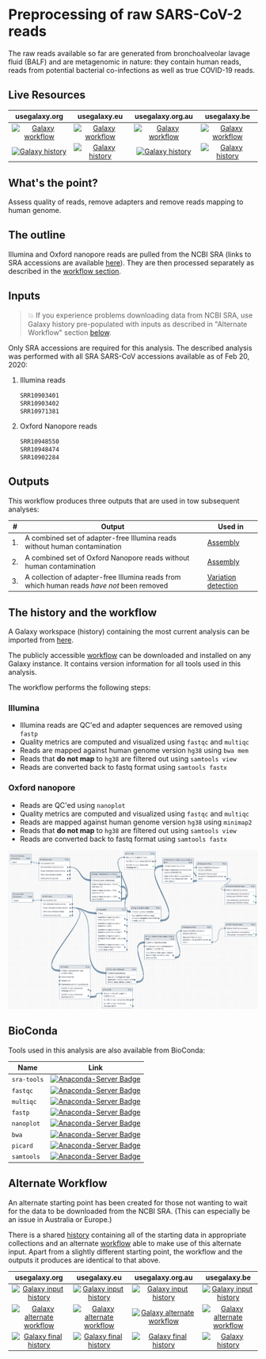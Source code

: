 # Preprocessing of raw SARS-CoV-2 reads

The raw reads available so far are generated from bronchoalveolar lavage fluid (BALF) and are metagenomic in nature: they contain human reads, reads from potential bacterial co-infections as well as true COVID-19 reads.

## Live Resources

| usegalaxy.org | usegalaxy.eu | usegalaxy.org.au | usegalaxy.be |
|:--------:|:------------:|:------------:|:------------:|
| [![Galaxy workflow](https://img.shields.io/static/v1?label=workflow&message=run&color=blue)](https://usegalaxy.org/u/aun1/w/covid-19-pre-pp) | [![Galaxy workflow](https://img.shields.io/static/v1?label=workflow&message=run&color=blue)](https://usegalaxy.eu/u/wolfgang-maier/w/covid-19-read-pre-processing) | [![Galaxy workflow](https://img.shields.io/static/v1?label=workflow&message=run&color=blue)](https://usegalaxy.org.au/u/simongladman/w/covid-19-read-pre-processing) | [![Galaxy workflow](https://img.shields.io/static/v1?label=workflow&message=run&color=blue)](https://usegalaxy.be/u/ieguinoa/w/covid-19-read-pre-processing) |
| [![Galaxy history](https://img.shields.io/static/v1?label=history&message=view&color=blue)](https://usegalaxy.org/u/aun1/h/covid-19-pre-processing) | [![Galaxy history](https://img.shields.io/static/v1?label=history&message=view&color=blue)](https://usegalaxy.eu/u/wolfgang-maier/h/covid-19-read-pre-processing-without-downloading-from-sra) | [![Galaxy history](https://img.shields.io/static/v1?label=history&message=view&color=blue)](https://usegalaxy.org.au/u/simongladman/h/covid-19-alternate-pre-processing) | [![Galaxy history](https://img.shields.io/static/v1?label=history&message=view&color=blue)](https://usegalaxy.be/u/ieguinoa/h/covid-19---preprocessing-from-local-files) |

## What's the point?

Assess quality of reads, remove adapters and remove reads mapping to human genome.

## The outline

Illumina and Oxford nanopore reads are pulled from the NCBI SRA (links to SRA accessions are available [here](https://www.ncbi.nlm.nih.gov/genbank/sars-cov-2-seqs/)). They are then processed separately as described in the [workflow section](#the-history-and-the-workflow).

## Inputs

> :boom: If you experience problems downloading data from NCBI SRA, use Galaxy history pre-populated with inputs as described in "Alternate Workflow" section [below](#alternate-workflow).

Only SRA accessions are required for this analysis. The described analysis was performed with all SRA SARS-CoV accessions available as of Feb 20, 2020:

1. Illumina reads

   ```
   SRR10903401
   SRR10903402
   SRR10971381
   ```

2. Oxford Nanopore reads

   ```
   SRR10948550
   SRR10948474
   SRR10902284
   ```

## Outputs

This workflow produces three outputs that are used in tow subsequent analyses:

| #  | Output | Used in |
|----|------|---------|
| 1. | A combined set of adapter-free Illumina reads without human contamination | [Assembly](https://github.com/galaxyproject/SARS-CoV-2/tree/master/2-Assembly) |
| 2. | A combined set of Oxford Nanopore reads without human contamination | [Assembly](https://github.com/galaxyproject/SARS-CoV-2/tree/master/2-Assembly) |
| 3. | A collection of adapter-free Illumina reads from which human reads *have not* been removed | [Variation detection](https://github.com/galaxyproject/SARS-CoV-2/tree/master/4-Variation) |

## The history and the workflow

A Galaxy workspace (history) containing the most current analysis can be imported from [here](https://usegalaxy.org/u/aun1/h/covid-19-pre-processing).

The publicly accessible [workflow](https://usegalaxy.org/u/aun1/w/covid-19-pre-pp) can be downloaded and installed on any Galaxy instance. It contains version information for all tools used in this analysis.

The workflow performs the following steps:

### Illumina

 - Illumina reads are QC'ed and adapter sequences are removed using `fastp`
 - Quality metrics are computed and visualized using `fastqc`  and `multiqc`
 - Reads are mapped against human genome version `hg38` using `bwa mem`
 - Reads that **do not map** to `hg38` are filtered out using `samtools view`
 - Reads are converted back to fastq format using `samtools fastx`

### Oxford nanopore

 - Reads are QC'ed using `nanoplot`
 - Quality metrics are computed and visualized using `fastqc`  and `multiqc`
 - Reads are mapped against human genome version `hg38` using `minimap2`
 - Reads that **do not map** to `hg38` are filtered out using `samtools view`
 - Reads are converted back to fastq format using `samtools fastx`

![](pp_wf.png)

## BioConda

Tools used in this analysis are also available from BioConda:

| Name | Link |
|------|----------------|
| `sra-tools` | [![Anaconda-Server Badge](https://anaconda.org/bioconda/sra-tools/badges/version.svg)](https://anaconda.org/bioconda/sra-tools) |
| `fastqc` | [![Anaconda-Server Badge](https://anaconda.org/bioconda/fastqc/badges/version.svg)](https://anaconda.org/bioconda/fastqc) |
| `multiqc` | [![Anaconda-Server Badge](https://anaconda.org/bioconda/multiqc/badges/version.svg)](https://anaconda.org/bioconda/multiqc) |
| `fastp` | [![Anaconda-Server Badge](https://anaconda.org/bioconda/fastp/badges/version.svg)](https://anaconda.org/bioconda/fastp) |
| `nanoplot` | [![Anaconda-Server Badge](https://anaconda.org/bioconda/nanoplot/badges/version.svg)](https://anaconda.org/bioconda/nanoplot) |
| `bwa` | [![Anaconda-Server Badge](https://anaconda.org/bioconda/bwa/badges/version.svg)](https://anaconda.org/bioconda/bwa) |
| `picard` | [![Anaconda-Server Badge](https://anaconda.org/bioconda/picard/badges/version.svg)](https://anaconda.org/bioconda/picard) |
| `samtools` | [![Anaconda-Server Badge](https://anaconda.org/bioconda/samtools/badges/version.svg)](https://anaconda.org/bioconda/samtools) |

## Alternate Workflow

An alternate starting point has been created for those not wanting to wait for the data to be downloaded from the NCBI SRA. (This can especially be an issue in Australia or Europe.)

There is a shared [history](https://usegalaxy.org.au/u/simongladman/h/covid-19-raw-data) containing all of the starting data in appropriate collections and an alternate [workflow](https://usegalaxy.org.au/u/simongladman/w/covid-19-alternate-pre-processing) able to make use of this alternate input. Apart from a slightly different starting point, the workflow and the outputs it produces are identical to that above.

| usegalaxy.org | usegalaxy.eu | usegalaxy.org.au | usegalaxy.be |
|:-----------:|:------------:|:----------------:|:----------------:|
| [![Galaxy input history](https://img.shields.io/static/v1?label=input_history&message=view&color=blue)](https://usegalaxy.org/u/aun1/h/covid-19-sra-data) | [![Galaxy input history](https://img.shields.io/static/v1?label=input_history&message=view&color=blue)](https://usegalaxy.eu/u/wolfgang-maier/h/covid-19-raw-data) | [![Galaxy input history](https://img.shields.io/static/v1?label=input_history&message=view&color=blue)](https://usegalaxy.org.au/u/simongladman/h/covid-19-raw-data) | [![Galaxy input history](https://img.shields.io/static/v1?label=input_history&message=view&color=blue)](https://usegalaxy.be/u/ieguinoa/h/covid-19-raw-data) |
| [![Galaxy alternate workflow](https://img.shields.io/static/v1?label=workflow&message=run&color=blue)](https://usegalaxy.org/u/aun1/w/copy-of-covid-19-read-pre-processing) | [![Galaxy alternate workflow](https://img.shields.io/static/v1?label=workflow&message=run&color=blue)](https://usegalaxy.eu/u/wolfgang-maier/w/covid-19-read-pre-processing-without-downloading-from-sra) | [![Galaxy alternate workflow](https://img.shields.io/static/v1?label=workflow&message=run&color=blue)](https://usegalaxy.org.au/u/simongladman/w/covid-19-alternate-pre-processing) | [![Galaxy alternate workflow](https://img.shields.io/static/v1?label=workflow&message=run&color=blue)](https://usegalaxy.be/u/ieguinoa/w/covid-19-read-pre-processing-alternative) |
| [![Galaxy final history](https://img.shields.io/static/v1?label=final_history&message=view&color=blue)](https://usegalaxy.org/u/aun1/h/covid-19-pre-processing) | [![Galaxy final history](https://img.shields.io/static/v1?label=final_history&message=view&color=blue)](https://usegalaxy.eu/u/wolfgang-maier/h/covid-19-read-pre-processing-without-downloading-from-sra) | [![Galaxy final history](https://img.shields.io/static/v1?label=final_history&message=view&color=blue)](https://usegalaxy.org.au/u/simongladman/h/covid-19-alternate-pre-processing) | [![Galaxy history](https://img.shields.io/static/v1?label=final_history&message=view&color=blue)](https://usegalaxy.be/u/ieguinoa/h/covid-19---preprocessing-from-local-files) |
